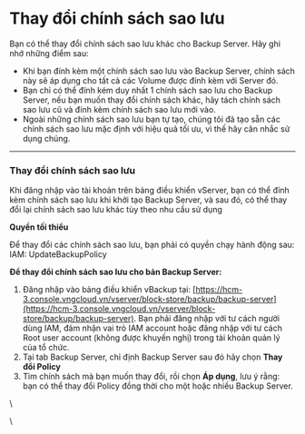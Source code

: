 # Thay đổi chính sách sao lưu

Bạn có thể thay đổi chính sách sao lưu khác cho Backup Server. Hãy ghi nhớ những điểm sau:

* Khi bạn đính kèm một chính sách sao lưu vào Backup Server, chính sách này sẽ áp dụng cho tất cả các Volume được đính kèm với Server đó.
* Bạn chỉ có thể đính kém duy nhất 1 chính sách sao lưu cho Backup Server, nếu bạn muốn thay đổi chính sách khác, hãy tách chính sách sao lưu cũ và đính kèm chính sách sao lưu mới vào.
* Ngoài những chính sách sao lưu bạn tự tạo, chúng tôi đã tạo sẵn các chính sách sao lưu mặc định với hiệu quả tối ưu, vì thế hãy cân nhắc sử dụng chúng.

***

### **Thay đổi chính sách sao lưu** <a href="#thaydoichinhsachsaoluu-thaydoichinhsachsaoluu" id="thaydoichinhsachsaoluu-thaydoichinhsachsaoluu"></a>

Khi đăng nhập vào tài khoản trên bảng điều khiển vServer, bạn có thể đính kèm chính sách sao lưu khi khởi tạo Backup Server, và sau đó, có thể thay đổi lại chính sách sao lưu khác tùy theo nhu cầu sử dụng

**Quyền tối thiểu**

Để thay đổi các chính sách sao lưu, bạn phải có quyền chạy hành động sau:\
IAM: UpdateBackupPolicy

**Để thay đổi chính sách sao lưu cho bản Backup Server:**

1. Đăng nhập vào bảng điều khiển vBackup tại: [https://hcm-3.console.vngcloud.vn/vserver/block-store/backup/backup-server](https://hcm-3.console.vngcloud.vn/vserver/block-store/backup/backup-server). Bạn phải đăng nhập với tư cách người dùng IAM, đảm nhận vai trò IAM account hoặc đăng nhập với tư cách Root user account (không được khuyến nghị) trong tài khoản quản lý của tổ chức.
2. Tại tab Backup Server, chỉ định Backup Server sau đó hãy chọn **Thay đổi Policy**
3. Tìm chính sách mà bạn muốn thay đổi, rồi chọn **Áp dụng**, lưu ý rằng: bạn có thể thay đổi Policy đồng thời cho một hoặc nhiều Backup Server.

\


\
